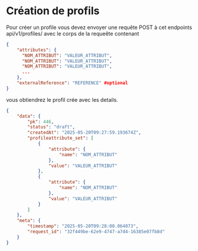 # Création de profils
Pour créer un profile vous devez envoyer une requête POST à cet endpoints api/v1/profiles/ avec le corps de la requeête contenant 
```json
{
    "attributes": {
      "NOM_ATTRIBUT": "VALEUR_ATTRIBUT",
      "NOM_ATTRIBUT": "VALEUR_ATTRIBUT",
      "NOM_ATTRIBUT": "VALEUR_ATTRIBUT",
      ...
    },
    "externalReference": "REFERENCE" #optional
}
```
vous obtiendrez le profil crée avec les details.
```json
{
    "data": {
        "pk": 446,
        "status": "draft",
        "createdAt": "2025-05-20T09:27:59.193674Z",
        "profileattribute_set": [
            {
                "attribute": {
                    "name": "NOM_ATTRIBUT"
                },
                "value": "VALEUR_ATTRIBUT"
            },
            {
                "attribute": {
                    "name": "NOM_ATTRIBUT"
                },
                "value": "VALEUR_ATTRIBUT"
            }
        ]
    },
    "meta": {
        "timestamp": "2025-05-20T09:28:00.064073",
        "request_id": "32f449be-62e9-4747-a7d4-16385e07fb8d"
    }
}
```